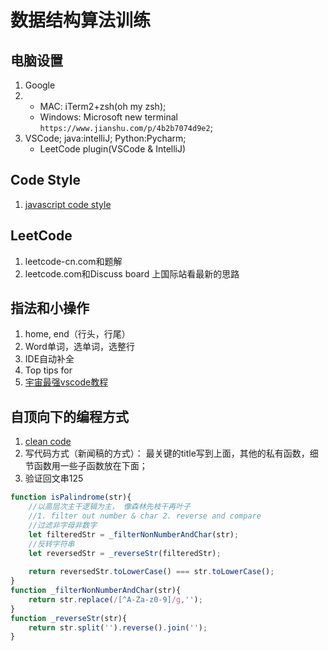 # 数据结构算法训练
## 电脑设置
1. Google
2. - MAC: iTerm2+zsh(oh my zsh);
   - Windows: Microsoft new terminal `https://www.jianshu.com/p/4b2b7074d9e2`;
3. VSCode; java:intelliJ; Python:Pycharm;
    - LeetCode plugin(VSCode & IntelliJ)
    
    
## Code Style
1. [javascript code style](https://google.github.io/styleguide/jsguide.html)
## LeetCode
1. leetcode-cn.com和题解
2. leetcode.com和Discuss board 上国际站看最新的思路

## 指法和小操作
1. home, end（行头，行尾）
2. Word单词，选单词，选整行 
3. IDE自动补全
4. Top tips for<IDE-name>
5. [宇宙最强vscode教程](https://segmentfault.com/a/1190000017949680)
   
## 自顶向下的编程方式
1. [clean code](https://markhneedham.com/blog/2008/09/15/clean-code-book-review/)
2. 写代码方式（新闻稿的方式）： 最关键的title写到上面，其他的私有函数，细节函数用一些子函数放在下面；
3. 验证回文串125
```javascript
function isPalindrome(str){
    //以高层次主干逻辑为主， 像森林先枝干再叶子
    //1. filter out number & char 2. reverse and compare 
    //过滤非字母非数字
    let filteredStr = _filterNonNumberAndChar(str);
    //反转字符串
    let reversedStr = _reverseStr(filteredStr);
   
    return reversedStr.toLowerCase() === str.toLowerCase();
}
function _filterNonNumberAndChar(str){
    return str.replace(/[^A-Za-z0-9]/g,'');
}
function _reverseStr(str){
    return str.split('').reverse().join('');
}

```

